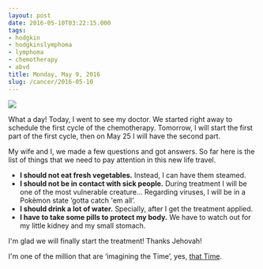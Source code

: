 ```yaml
---
layout: post
date: 2016-05-10T03:22:15.000
tags:
- hodgkin
- hodgkinslymphoma
- lymphoma
- chemotherapy
- abvd
title: Monday, May 9, 2016
slug: /cancer/2016-05-10
---
```

![](https://64.media.tumblr.com/e90de7efa9277fc76d63c5fc2cc21e33/tumblr_o6xyp3LZ6i1vsn3evo1_1280.jpg)

What a day! Today, I went to see my doctor. We started right away to schedule the first cycle of the chemotherapy. Tomorrow, I will start the first part of the first cycle, then on May 25 I will have the second part.

My wife and I, we made a few questions and got answers. So far here is the list of things that we need to pay attention in this new life travel.

 - **I should not eat fresh vegetables.** Instead, I can have them steamed.
 - **I should not be in contact with sick people.** During treatment I will be one of the most vulnerable creature… Regarding viruses, I will be in a Pokèmon state ‘gotta catch 'em all’.
 - **I should drink a lot of water.** Specially, after I get the treatment applied.
 - **I have to take some pills to protect my body.** We have to watch out for my little kidney and my small stomach.

I'm glad we will finally start the treatment! Thanks Jehovah!

I'm one of the million that are ‘imagining the Time’, yes, [that Time](http://tv.jw.org/#en/video/VODMusicVideos/pub-jwbon_201603_1_VIDEO).